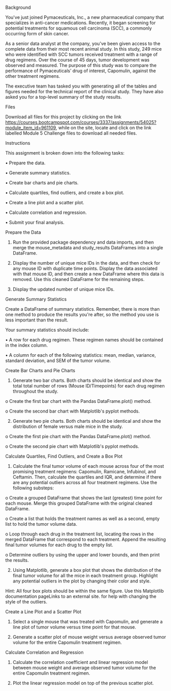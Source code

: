 Background


You've just joined Pymaceuticals, Inc., a new pharmaceutical company that specializes in anti-cancer medications. Recently, it began screening for potential treatments for squamous cell carcinoma (SCC), a commonly occurring form of skin cancer.

As a senior data analyst at the company, you've been given access to the complete data from their most recent animal study. In this study, 249 mice who were identified with SCC tumors received treatment with a range of drug regimens. Over the course of 45 days, tumor development was observed and measured. The purpose of this study was to compare the performance of Pymaceuticals’ drug of interest, Capomulin, against the other treatment regimens.

The executive team has tasked you with generating all of the tables and figures needed for the technical report of the clinical study. They have also asked you for a top-level summary of the study results.

Files


Download all files for this project by clicking on the link https://courses.bootcampspot.com/courses/3337/assignments/54025?module_item_id=961109, while on the site, locate and click on the link labelled Module 5 Challenge files to download all needed files.

Instructions


This assignment is broken down into the following tasks:

•	Prepare the data.

•	Generate summary statistics.

•	Create bar charts and pie charts.

•	Calculate quartiles, find outliers, and create a box plot.

•	Create a line plot and a scatter plot.

•	Calculate correlation and regression.

•	Submit your final analysis.


Prepare the Data

1.	Run the provided package dependency and data imports, and then merge the mouse_metadata and study_results DataFrames into a single DataFrame.


2.	Display the number of unique mice IDs in the data, and then check for any mouse ID with duplicate time points. Display the data associated with that mouse ID, and then create a new 
DataFrame where this data is removed. Use this cleaned DataFrame for the remaining steps.

3.	Display the updated number of unique mice IDs.


Generate Summary Statistics

Create a DataFrame of summary statistics. Remember, there is more than one method to produce the results you're after, so the method you use is less important than the result.

Your summary statistics should include:

•	A row for each drug regimen. These regimen names should be contained in the index column.

•	A column for each of the following statistics: mean, median, variance, standard deviation, and SEM of the tumor volume.


Create Bar Charts and Pie Charts

1.	Generate two bar charts. Both charts should be identical and show the total total number of rows (Mouse ID/Timepoints) for each drug regimen throughout the study.
	
o	Create the first bar chart with the Pandas DataFrame.plot() method.

o	Create the second bar chart with Matplotlib's pyplot methods.

2.	Generate two pie charts. Both charts should be identical and show the distribution of female versus male mice in the study.

o	Create the first pie chart with the Pandas DataFrame.plot() method.

o	Create the second pie chart with Matplotlib's pyplot methods.


Calculate Quartiles, Find Outliers, and Create a Box Plot

1.	Calculate the final tumor volume of each mouse across four of the most promising treatment regimens: Capomulin, Ramicane, Infubinol, and Ceftamin. Then, calculate the quartiles and IQR, and determine if there are any potential outliers across all four treatment regimens. Use the following substeps:

o	Create a grouped DataFrame that shows the last (greatest) time point for each mouse. Merge this grouped DataFrame with the original cleaned DataFrame.

o	Create a list that holds the treatment names as well as a second, empty list to hold the tumor volume data.

o	Loop through each drug in the treatment list, locating the rows in the merged DataFrame that correspond to each treatment. Append the resulting final tumor volumes for each drug to the empty list.

o	Determine outliers by using the upper and lower bounds, and then print the results.

2.	Using Matplotlib, generate a box plot that shows the distribution of the final tumor volume for all the mice in each treatment group. Highlight any potential outliers in the plot by changing their color and style.

Hint: All four box plots should be within the same figure. Use this Matplotlib documentation pageLinks to an external site. for help with changing the style of the outliers.


Create a Line Plot and a Scatter Plot

1.	Select a single mouse that was treated with Capomulin, and generate a line plot of tumor volume versus time point for that mouse.

2.	Generate a scatter plot of mouse weight versus average observed tumor volume for the entire Capomulin treatment regimen.


Calculate Correlation and Regression

1.	Calculate the correlation coefficient and linear regression model between mouse weight and average observed tumor volume for the entire Capomulin treatment regimen.

2.	Plot the linear regression model on top of the previous scatter plot.

